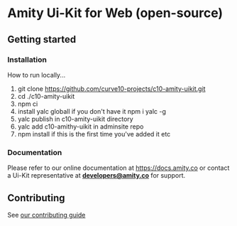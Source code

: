 # Amity Ui-Kit for Web (open-source)

## Getting started

### Installation

How to run locally...

1. git clone https://github.com/curve10-projects/c10-amity-uikit.git
2. cd ./c10-amity-uikit
3. npm ci
4. install yalc globall if you don't have it npm i yalc -g
5. yalc publish in c10-amity-uikit directory 
6. yalc add c10-amithy-uikit in adminsite repo
7. npm install if this is the first time you've added it etc

### Documentation

Please refer to our online documentation at https://docs.amity.co or contact a Ui-Kit representative at **developers@amity.co** for support.

## Contributing

See [our contributing guide](https://github.com/EkoCommunications/AmityUiKitWeb/blob/develop/CONTRIBUTING.md)   
